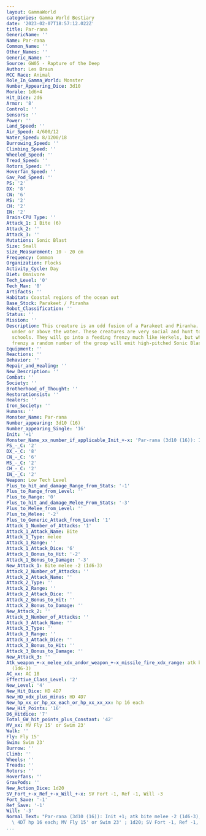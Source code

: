 ```yaml
---
layout: GammaWorld
categories: Gamma World Bestiary
date: '2023-02-07T18:57:12.022Z'
title: Par-rana
GenericName: ''
Name: Par-rana
Common_Name: ''
Other_Names: ''
Generic_Name: ''
Source: GW05 - Rapture of the Deep
Author: Les Braun
MCC Race: Animal
Role_In_Gamma_World: Monster
Number_Appearing_Dice: 3d10
Morale: 1d6+4
Hit_Dice: 2d6
Armor: '8'
Control: ''
Sensors: ''
Power: ''
Land_Speed: ''
Air_Speed: 4/600/12
Water_Speed: 8/1200/18
Burrowing_Speed: ''
Climbing_Speed: ''
Wheeled_Speed: ''
Tread_Speed: ''
Rotors_Speed: ''
Hoverfan_Speed: ''
Gav_Pod_Speed: ''
PS: '2'
DX: '8'
CN: '6'
MS: '2'
CH: '2'
IN: '2'
Brain-CPU Type: ''
Attack_1: 1 Bite (6)
Attack_2: ''
Attack_3: ''
Mutations: Sonic Blast
Size: Small
Size_Measurement: 10 - 20 cm
Frequency: Common
Organization: Flocks
Activity_Cycle: Day
Diet: Omnivore
Tech_Level: '0'
Tech_Max: '0'
Artifacts: ''
Habitat: Coastal regions of the ocean out
Base_Stock: Parakeet / Piranha
Robot_Classification: ''
Status: ''
Mission: ''
Description: This creature is an odd fusion of a Parakeet and Piranha. It can hunt
  under or above the water. These creatures are very social and hunt together in large
  schools. They will go into a feeding frenzy much like Herkels, but while in the
  frenzy a random number of the group will emit high-pitched Sonic Blasts.
Equipment: ''
Reactions: ''
Behavior: ''
Repair_and_Healing: ''
New_Description: ''
Combat: ''
Society: ''
Brotherhood_of_Thought: ''
Restorationsist: ''
Healers: ''
Iron_Society: ''
Humans: ''
Monster_Name: Par-rana
Number_appearing: 3d10 (16)
Number_appearing_Single: '16'
Init: '+1'
Monster_Name_xx_number_if_applicable_Init_+-x: 'Par-rana (3d10 (16)): Init +1'
PS_-_C: '2'
DX_-_C: '8'
CN_-_C: '6'
MS_-_C: '2'
CH_-_C: '2'
IN_-_C: '2'
Weapon: Low Tech Level
Plus_to_hit_and_damage_Range_from_Stats: '-1'
Plus_to_Range_from_Level: ''
Plus_to_Range: '0'
Plus_to_hit_and_damage_Melee_From_Stats: '-3'
Plus_to_Melee_from_Level: ''
Plus_to_Melee: '-2'
Plus_to_Generic_Attack_from_Level: '1'
Attack_1_Number_of_Attacks: '1'
Attack_1_Attack_Name: Bite
Attack_1_Type: melee
Attack_1_Range: ''
Attack_1_Attack_Dice: '6'
Attack_1_Bonus_to_Hit: '-2'
Attack_1_Bonus_to_Damage: '-3'
New_Attack_1: Bite melee -2 (1d6-3)
Attack_2_Number_of_Attacks: ''
Attack_2_Attack_Name: ''
Attack_2_Type: ''
Attack_2_Range: ''
Attack_2_Attack_Dice: ''
Attack_2_Bonus_to_Hit: ''
Attack_2_Bonus_to_Damage: ''
New_Attack_2: ''
Attack_3_Number_of_Attacks: ''
Attack_3_Attack_Name: ''
Attack_3_Type: ''
Attack_3_Range: ''
Attack_3_Attack_Dice: ''
Attack_3_Bonus_to_Hit: ''
Attack_3_Bonus_to_Damage: ''
New_Attack_3: ''
Atk_weapon_+-x_melee_xdx_andor_weapon_+-x_missile_fire_xdx_range: atk bite melee -2
  (1d6-3)
AC_xx: AC 18
Effective_Class_Level: '2'
New_Level: '4'
New_Hit_Dice: HD 4D7
New_HD_xdx_plus_minus: HD 4D7
New_hp_xx_or_hp_xx_each_or_hp_xx_xx_xx: hp 16 each
New_Hit_Points: '16'
D6_Hitdice: '7'
Total_GW_hit_points_plus_Constant: '42'
MV_xx: MV Fly 15' or Swim 23'
Walk: ''
Fly: Fly 15'
Swim: Swim 23'
Burrow: ''
Climb: ''
Wheels: ''
Treads: ''
Rotors: ''
Hoverfans: ''
GravPods: ''
New_Action_Dice: 1d20
SV_Fort_+-x_Ref_+-x_Will_+-x: SV Fort -1, Ref -1, Will -3
Fort_Save: '-1'
Ref_Save: '-1'
Will: '-3'
Normal_Text: "Par-rana (3d10 (16)): Init +1; atk bite melee -2 (1d6-3); AC 18; HD\
  \ 4D7 hp 16 each; MV Fly 15' or Swim 23' ; 1d20; SV Fort -1, Ref -1, Will -3"
...
```

